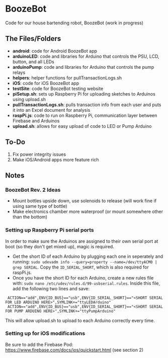 # BoozeBot
Code for our house bartending robot, BoozeBot (work in progress)

## The Files/Folders
 - **android**: code for Android BoozeBot app
 - **arduinoLED**: code and libraries for Arduino that controls the PSU, LCD, button, and all LEDs
 - **arduinoPump**: code and libraries for Arduino that controls the pump relays
 - **helpers**: helper functions for pullTransactionLogs.sh
 - **iOS**: code for iOS BoozeBot app
 - **testSite**: code for BoozeBot testing website
 - **piSetup.sh**: sets up Raspberry Pi for uploading sketches to Arduinos using upload.sh
 - **pullTransactionLogs.sh**: pulls transaction info from each user and puts it into an Excel document for analysis
 - **raspPi.js**: code to run on Raspberry Pi, communication layer between Firebase and Arduinos
 - **upload.sh**: allows for easy upload of code to LED or Pump Arduino

## To-Do
1. Fix power integrity issues
2. Make iOS/Android apps more feature rich

## Notes

### BoozeBot Rev. 2 Ideas
- Mount bottles upside down, use solenoids to release (will work fine if using same type of bottle)
- Make electronics chamber more waterproof (or mount somewhere other than the bottom)

### Setting up Raspberry Pi serial ports
In order to make sure the Arduinos are assigned to their own serial port at boot (so they don't get mixed up), magic is required. 
- Get the short ID of each Arduino by plugging each one in seperately and running: 
```sudo udevadm info --query=property --name=/dev/ttyACM0 | grep SERIAL```. Copy the ```ID_SERIAL_SHORT```, which is also required for raspPi.js.
- Once you have the short ID for each Arduino, create a new rules file with: ```sudo nano /etc/udev/rules.d/99-usbserial.rules```. Inside this file, add the following two lines and save:

```
 ACTION=="add",ENV{ID_BUS}=="usb",ENV{ID_SERIAL_SHORT}=="<SHORT SERIAL FOR LED ARDUINO HERE>",SYMLINK+="ttyLEDArduino"
 ACTION=="add",ENV{ID_BUS}=="usb",ENV{ID_SERIAL_SHORT}=="<SHORT SERIAL FOR PUMP ARDUINO HERE>",SYMLINK+="ttyPumpArduino"
```

This will allow upload.sh to upload to each Arduino correctly every time.

### Setting up for iOS modifications
Be sure to add the Firebase Pod: https://www.firebase.com/docs/ios/quickstart.html (see section 2)
